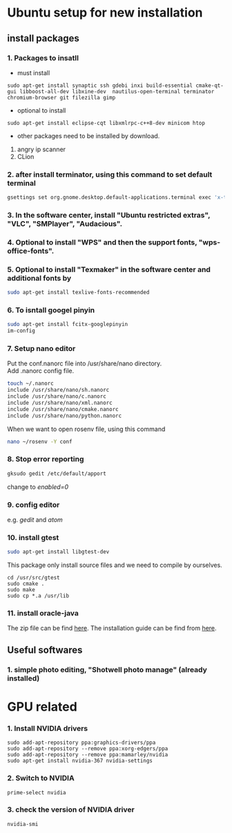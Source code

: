 Ubuntu setup for new installation
=================================

## install packages
### 1. Packages to insatll <br />

  - must install
```
sudo apt-get install synaptic ssh gdebi inxi build-essential cmake-qt-gui libboost-all-dev libxine-dev  nautilus-open-terminal terminator chromium-browser git filezilla gimp
```

  - optional to install
``` 
sudo apt-get install eclipse-cqt libxmlrpc-c++8-dev minicom htop
```
  - other packages need to be installed by download.
  1. angry ip scanner <br />
  2. CLion <br />
  
### 2. after install terminator, using this command to set default terminal 
```bash
gsettings set org.gnome.desktop.default-applications.terminal exec 'x-terminal-emulator'
```

### 3. In the software center, install "Ubuntu restricted extras", "VLC", "SMPlayer", "Audacious". <br /> 

### 4. Optional to install "WPS" and then the support fonts, "wps-office-fonts".

### 5. Optional to install "Texmaker" in the software center and additional fonts by
```bash
sudo apt-get install texlive-fonts-recommended
```

### 6. To isntall googel pinyin
```bash
sudo apt-get install fcitx-googlepinyin
im-config
```
  
### 7. Setup nano editor
Put the conf.nanorc file into /usr/share/nano directory. <br />
Add .nanorc config file. <br />
```bash
touch ~/.nanorc
include /usr/share/nano/sh.nanorc 
include /usr/share/nano/c.nanorc 
include /usr/share/nano/xml.nanorc 
include /usr/share/nano/cmake.nanorc 
include /usr/share/nano/python.nanorc 
```
When we want to open rosenv file, using this command
```bash
nano ~/rosenv -Y conf
```

### 8. Stop error reporting
```bash
gksudo gedit /etc/default/apport
```
change to *enabled=0*

### 9. config editor <br />
e.g. *gedit* and *atom*

### 10. install gtest
```bash
sudo apt-get install libgtest-dev
```
This package only install source files and we need to compile by ourselves. <br />
  
  ```
  cd /usr/src/gtest
  sudo cmake .
  sudo make
  sudo cp *.a /usr/lib
  ```
### 11. install oracle-java
The zip file can be find [here](http://www.oracle.com/technetwork/java/javase/downloads/jdk8-downloads-2133151.html).
The installation guide can be find from [here](http://www.wikihow.com/Install-Oracle-Java-on-Ubuntu-Linux).


## Useful softwares
### 1. simple photo editing, "Shotwell photo manage" (already installed) <br />


# GPU related 
### 1. Install NVIDIA drivers
  ```
sudo add-apt-repository ppa:graphics-drivers/ppa
sudo add-apt-repository --remove ppa:xorg-edgers/ppa
sudo add-apt-repository --remove ppa:mamarley/nvidia
sudo apt-get install nvidia-367 nvidia-settings
  ```

### 2. Switch to NVIDIA 
  ```
prime-select nvidia
  ```

### 3. check the version of NVIDIA driver
  ```
nvidia-smi
  ```

